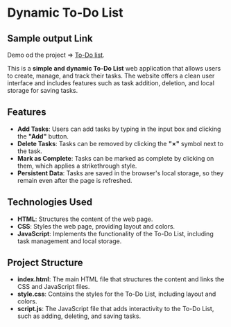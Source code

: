 # Dynamic To-Do List

## Sample output Link
Demo od the project =>  [To-Do list](https://sparkly-entremet-73a14e.netlify.app).

This is a **simple and dynamic To-Do List** web application that allows users to create, manage, and track their tasks. The website offers a clean user interface and includes features such as task addition, deletion, and local storage for saving tasks.

## Features

- **Add Tasks**: Users can add tasks by typing in the input box and clicking the **"Add"** button.
- **Delete Tasks**: Tasks can be removed by clicking the **"×"** symbol next to the task.
- **Mark as Complete**: Tasks can be marked as complete by clicking on them, which applies a strikethrough style.
- **Persistent Data**: Tasks are saved in the browser's local storage, so they remain even after the page is refreshed.

## Technologies Used

- **HTML**: Structures the content of the web page.
- **CSS**: Styles the web page, providing layout and colors.
- **JavaScript**: Implements the functionality of the To-Do List, including task management and local storage.

## Project Structure

- **index.html**: The main HTML file that structures the content and links the CSS and JavaScript files.
- **style.css**: Contains the styles for the To-Do List, including layout and colors.
- **script.js**: The JavaScript file that adds interactivity to the To-Do List, such as adding, deleting, and saving tasks.
